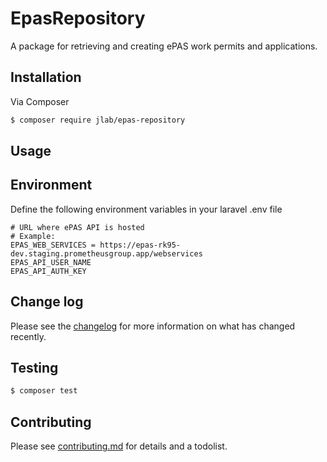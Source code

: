 # EpasRepository

A package for retrieving and creating ePAS work permits and applications.

## Installation

Via Composer

``` bash
$ composer require jlab/epas-repository
```

## Usage

## Environment

Define the following environment variables in your laravel .env file

```
# URL where ePAS API is hosted
# Example: 
EPAS_WEB_SERVICES = https://epas-rk95-dev.staging.prometheusgroup.app/webservices
EPAS_API_USER_NAME
EPAS_API_AUTH_KEY
```


## Change log

Please see the [changelog](changelog.md) for more information on what has changed recently.

## Testing

``` bash
$ composer test
```

## Contributing

Please see [contributing.md](contributing.md) for details and a todolist.

